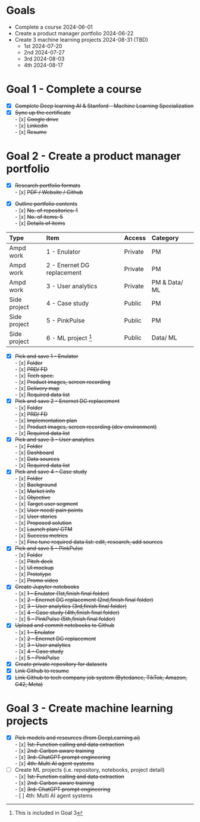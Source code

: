 # Goals

* Complete a course 2024-06-01  
* Create a product manager portfolio 2024-06-22  
* Create 3 machine learning projects 2024-08-31 (TBD)  
  * 1st 2024-07-20  
  * 2nd 2024-07-27  
  * 3rd 2024-08-03  
  * 4th 2024-08-17

# Goal 1 \- Complete a course

- [x] ~~Complete Deep learning AI & Stanford \- Machine Learning Specialization~~  
- [x] ~~Sync up the certificate~~  
      - [x] ~~Google drive~~  
      - [x] ~~Linkedin~~  
      - [x] ~~Resume~~

# Goal 2 \- Create a product manager portfolio

- [x] ~~Research portfolio formats~~  
      - [x] ~~PDF / Website / Github~~   
- [x] ~~Outline portfolio contents~~  
      - [x] ~~No. of repositories: 1~~  
      - [x] ~~No. of items: 5~~  
      - [x] ~~Details of items~~  
            

| Type | Item | Access | Category |
| :---- | :---- | :---- | :---- |
| Ampd work | 1 \- Enulator | Private | PM |
| Ampd work | 2 \- Enernet DG replacement | Private | PM |
| Ampd work | 3 \- User analytics | Private | PM & Data/ ML |
| Side project | 4 \- Case study | Public | PM |
| Side project | 5 \- PinkPulse | Public | PM |
| Side project | 6 \- ML project [^1] | Public | Data/ ML |

- [x] ~~Pick and save 1 \- Enulator~~  
      - [x] ~~Folder~~  
      - [x] ~~PRD/ FD~~  
      - [x] ~~Tech spec.~~  
      - [x] ~~Product images, screen recording~~  
      - [x] ~~Delivery map~~  
      - [x] ~~Required data list~~  
- [x] ~~Pick and save 2 \- Enernet DG replacement~~  
      - [x] ~~Folder~~  
      - [x] ~~PRD/ FD~~  
      - [x] ~~Implementation plan~~  
      - [x] ~~Product images, screen recording (dev environment)~~  
      - [x] ~~Required data list~~  
- [x] ~~Pick and save 3 \- User analytics~~   
      - [x] ~~Folder~~  
      - [x] ~~Dashboard~~  
      - [x] ~~Data sources~~  
      - [x] ~~Required data list~~  
- [x] ~~Pick and save 4 \- Case study~~  
      - [x] ~~Folder~~  
      - [x] ~~Background~~  
      - [x] ~~Market info~~  
      - [x] ~~Objective~~  
      - [x] ~~Target user segment~~  
      - [x] ~~User need/ pain points~~  
      - [x] ~~User stories~~  
      - [x] ~~Proposed solution~~  
      - [x] ~~Launch plan/ GTM~~  
      - [x] ~~Success metrics~~  
      - [x] ~~Fine tune required data list: edit, research, add sources~~  
- [x] ~~Pick and save 5 \- PinkPulse~~  
      - [x] ~~Folder~~  
      - [x] ~~Pitch deck~~  
      - [x] ~~UI mockup~~  
      - [x] ~~Prototype~~  
      - [x] ~~Promo video~~  
- [x] ~~Create Jupyter notebooks~~  
      - [x] ~~1 \- Enulator (1st,finish final folder)~~  
      - [x] ~~2 \- Enernet DG replacement (2nd,finish final folder)~~  
      - [x] ~~3 \- User analytics (3rd,finish final folder)~~  
      - [x] ~~4 \- Case study (4th,finish final folder)~~  
      - [x] ~~5 \- PinkPulse (5th,finish final folder)~~  
- [x] ~~Upload and commit notebooks to Github~~  
      - [x] ~~1 \- Enulator~~  
      - [x] ~~2 \- Enernet DG replacement~~  
      - [x] ~~3 \- User analytics~~  
      - [x] ~~4 \- Case study~~  
      - [x] ~~5 \- PinkPulse~~  
- [x] ~~Create private repository for datasets~~  
- [x] ~~Link Github to resume~~  
- [x] ~~Link Github to tech company job system (Bytedance, TikTok, Amazon, G42, Meta)~~

# Goal 3 \- Create machine learning projects

- [x] ~~Pick models and resources (from DeepLearning.ai)~~  
      - [x] ~~1st: Function calling and data extraction~~  
      - [x] ~~2nd: Carbon aware training~~  
      - [x] ~~3rd: ChatGPT prompt engineering~~  
      - [x] ~~4th: Multi AI agent systems~~  
- [ ] Create ML projects (i.e. repository, notebooks, project detail)  
      - [x] ~~1st: Function calling and data extraction~~  
      - [x] ~~2nd: Carbon aware training~~  
      - [x] ~~3rd: ChatGPT prompt engineering~~  
      - [ ] 4th: Multi AI agent systems

[^1]: This is included in Goal 3
